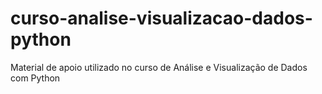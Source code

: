 # curso-analise-visualizacao-dados-python
Material de apoio utilizado no curso de Análise e Visualização de Dados com Python
